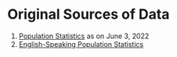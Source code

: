 # Original Sources of Data

1. [Population Statistics](https://www.worldometers.info/geography/alphabetical-list-of-countries/) as on June 3, 2022
2. [English-Speaking Population Statistics](https://en.wikipedia.org/wiki/List_of_countries_by_English-speaking_population)
